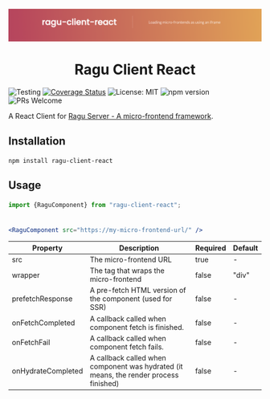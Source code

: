 <p align="center" style="color: #343a40">
  <p align="center" >
    <img src="repository-assets/banner.png" alt="Ragu" align="center" style="max-width: 100%">
  </p>
  <h1 align="center">Ragu Client React</h1>
</p>

![Testing](https://github.com/ragu-framework/ragu-client-react/workflows/Testing/badge.svg)
[![Coverage Status](https://coveralls.io/repos/github/ragu-framework/ragu-client-react/badge.svg?branch=main)](https://coveralls.io/github/ragu-framework/ragu-client-react?branch=main)
![License: MIT](https://img.shields.io/badge/License-MIT-blue.svg)
![npm version](https://badge.fury.io/js/ragu-client-react.svg)
![PRs Welcome](https://img.shields.io/badge/PRs-welcome-brightgreen.svg)

A React Client for [Ragu Server - A micro-frontend framework](https://ragu-framework.github.io).

## Installation

```shell script
npm install ragu-client-react
```

## Usage

```jsx
import {RaguComponent} from "ragu-client-react";


<RaguComponent src="https://my-micro-frontend-url/" />
```


| Property           	| Description                                                                           	| Required 	| Default 	|
|--------------------	|---------------------------------------------------------------------------------------	|----------	|---------	|
| src                	| The micro-frontend URL                                                                	| true     	| -       	|
| wrapper            	| The tag that wraps the micro-frontend                                                 	| false    	| "div"   	|
| prefetchResponse   	| A pre-fetch HTML version of the component (used for SSR)                              	| false    	| -       	|
| onFetchCompleted   	| A callback called when component fetch is finished.                                   	| false    	| -       	|
| onFetchFail        	| A callback called when component fetch fails.                                         	| false    	| -       	|
| onHydrateCompleted 	| A callback called when component was hydrated (it means, the render process finished) 	| false    	| -       	|
